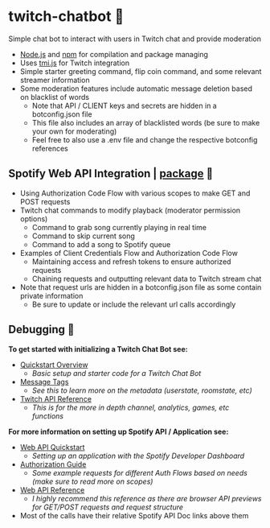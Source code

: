 #  twitch-chatbot 🤖
Simple chat bot to interact with users in Twitch chat and provide moderation
- [Node.js](https://nodejs.org/en/) and [npm](https://www.npmjs.com/) for compilation and package managing
- Uses [tmi.js](https://github.com/tmijs/tmi.js) for Twitch integration
- Simple starter greeting command, flip coin command, and some relevant streamer information
- Some moderation features include automatic message deletion based on blacklist of words
    - Note that API / CLIENT keys and secrets are hidden in a botconfig.json file
    - This file also includes an array of blacklisted words (be sure to make your own for moderating)
    - Feel free to also use a .env file and change the respective botconfig references

##  Spotify Web API Integration | [package](https://www.npmjs.com/package/spotify-web-api-node) 🎵
- Using Authorization Code Flow with various scopes to make GET and POST requests
- Twitch chat commands to modify playback (moderator permission options)
    - Command to grab song currently playing in real time
    - Command to skip current song
    - Command to add a song to Spotify queue
- Examples of Client Credentials Flow and Authorization Code Flow
    - Maintaining access and refresh tokens to ensure authorized requests
    - Chaining requests and outputting relevant data to Twitch stream chat
- Note that request urls are hidden in a botconfig.json file as some contain private information
    - Be sure to update or include the relevant url calls accordingly

##  Debugging 🔎
**To get started with initializing a Twitch Chat Bot see:**
- [Quickstart Overview](https://dev.twitch.tv/docs/irc)
    - *Basic setup and starter code for a Twitch Chat Bot*
- [Message Tags](https://dev.twitch.tv/docs/irc/tags)
    - *See this to learn more on the metadata (userstate, roomstate, etc)*
- [Twitch API Reference](https://dev.twitch.tv/docs/api/reference)
    - *This is for the more in depth channel, analytics, games, etc functions*

**For more information on setting up Spotify API / Application see:**
- [Web API Quickstart](https://developer.spotify.com/documentation/web-api/quick-start/)
    - *Setting up an application with the Spotify Developer Dashboard*
- [Authorization Guide](https://developer.spotify.com/documentation/general/guides/authorization-guide/#authorization-code-flow)
    - *Some example requests for different Auth Flows based on needs (make sure to read more on scopes)*
- [Web API Reference](https://developer.spotify.com/documentation/web-api/reference/)
    - *I highly recommend this reference as there are browser API previews for GET/POST requests and request structure*
- Most of the calls have their relative Spotify API Doc links above them
